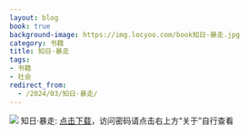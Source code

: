 ```yaml
---
layout: blog
book: true
background-image: https://img.locyoo.com/book知日·暴走.jpg
category: 书籍
title: 知日·暴走
tags:
- 书籍
- 社会
redirect_from:
  - /2024/03/知日·暴走/
---
```

![](https://img.locyoo.com/book知日·暴走.jpg)
知日·暴走: <a name = "ref1" href="https://url18.ctfile.com/f/50983618-1063935821-a2f503?p=3619">点击下载</a>，访问密码请点击右上方“关于”自行查看